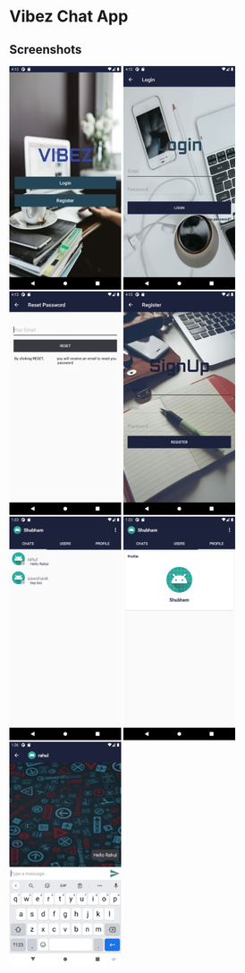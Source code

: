 # Vibez Chat App
## Screenshots
<img src="images/Screenshot_1603017805.png" width="200">   <img src="images/Screenshot_1603017811.png" width="200">
<img src="images/Screenshot_1603017814.png" width="200">   <img src="images/Screenshot_1603017824.png" width="200">
<img src="images/Screenshot_1607068406.png" width="200"> <img src="images/Screenshot_1607068414.png" width="200">
<img src="images/Screenshot_1607068583.png" width="200">
